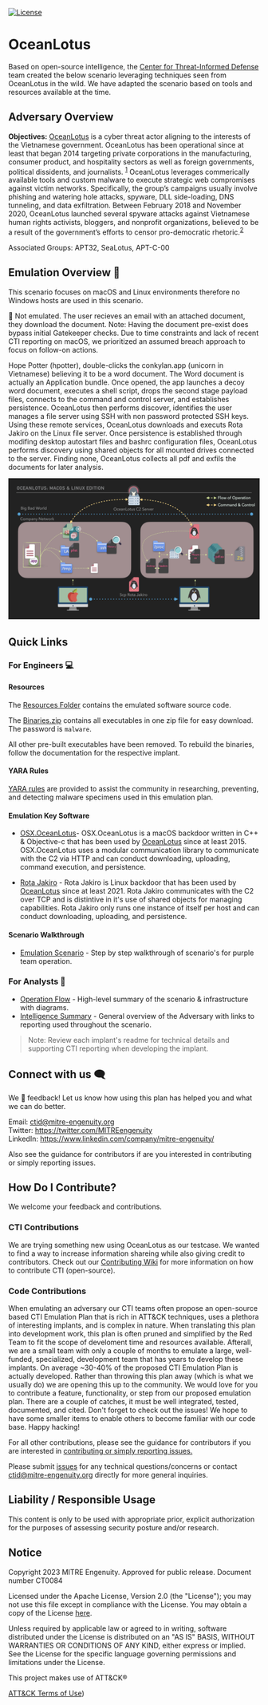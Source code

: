 [![License](https://img.shields.io/badge/License-Apache_2.0-blue.svg)](https://opensource.org/licenses/Apache-2.0)

# OceanLotus

Based on open-source intelligence, the [Center for Threat-Informed Defense](https://mitre-engenuity.org/cybersecurity/center-for-threat-informed-defense/) team created the below scenario leveraging techniques seen from OceanLotus in the wild. We have adapted the scenario based on tools and resources available at the time.

## Adversary Overview 
**Objectives:** [OceanLotus](https://attack.mitre.org/groups/G0050/) is a cyber threat actor aligning to the interests of the Vietnamese government. OceanLotus has been operational since at least that began 2014 targeting private corporations in the manufacturing, consumer product, and hospitality sectors as well as foreign governments, political dissidents, and journalists. <sup>[1](https://www.mandiant.com/resources/blog/cyber-espionage-apt32)</sup> OceanLotus leverages commerically available tools and custom malware to execute strategic web compromises against victim networks. Specifically, the group’s campaigns usually involve phishing and watering hole attacks, spyware, DLL side-loading, DNS tunneling, and data exfiltration. Between February 2018 and November 2020, OceanLotus launched several spyware attacks against Vietnamese human rights activists, bloggers, and nonprofit organizations, believed to be a result of the government’s efforts to censor pro-democratic rhetoric.<sup>[2](https://www.amnestyusa.org/wp-content/uploads/2021/02/Click-and-Bait_Vietnamese-Human-Rights-Defenders-Targeted-with-Spyware-Attacks.pdf)</sup>

Associated Groups: APT32, SeaLotus, APT-C-00


## Emulation Overview 📖
This scenario focuses on macOS and Linux environments therefore no Windows hosts are used in this scenario. 

👋 Not emulated. The user recieves an email with an attached document, they download the document. Note: Having the document pre-exist does bypass initial Gatekeeper checks. Due to time constraints and lack of recent CTI reporting on macOS, we prioritized an assumed breach approach to focus on follow-on actions. 

Hope Potter (hpotter), double-clicks the conkylan.app (unicorn in Vietnamese) believing it to be a word document. The Word document is actually an Application bundle. Once opened, the app launches a decoy word document, executes a shell script, drops the second stage payload files, connects to the command and control server, and establishes persistence. OceanLotus then performs discover, identifies the user manages a file server using SSH with non password protected SSH keys. Using these remote services, OceanLotus downloads and executs Rota Jakiro on the Linux file server. Once persistence is established through modifing desktop autostart files and bashrc configuration files, OceanLotus performs discovery using shared objects for all mounted drives connected to the server. Finding none, OceanLotus collects all pdf and exfils the documents for later analysis. 
<br>

![Diagram walking through how OceanLotus infects a macOS, moves to a Linux host and exfils data](./Resources/images/OperationsFLowBlackBG.jpeg)


## Quick Links
### For Engineers 💻
#### Resources
The [Resources Folder](./Resources/) contains the emulated software source code.

The [Binaries.zip](./Resources/Binaries/binaries.zip) contains all executables in one zip file for easy download. The password is `malware`.

All other pre-built executables have been removed. To rebuild the binaries, follow the documentation for the respective implant.

#### YARA Rules

[YARA rules](./YARA_Rules/oceanlotus.yar) are provided to assist the community in researching, preventing, and detecting malware specimens used in this emulation plan.

#### Emulation Key Software

- [OSX.OceanLotus](./Resources/OSX.OceanLotus/)- OSX.OceanLotus is a macOS backdoor written in C++ & Objective-c that has been used by [OceanLotus](https://attack.mitre.org/groups/G0050/) since at least 2015. OSX.OceanLotus uses a modular communication library to communicate with the C2 via HTTP and can conduct downloading, uploading, command execution, and persistence.

- [Rota Jakiro](./Resources/rota/) - Rota Jakiro is Linux backdoor that has been used by [OceanLotus](https://attack.mitre.org/groups/G0050/) since at least 2021. Rota Jakiro communicates with the C2 over TCP and is distintive in it's use of shared objects for managing capabilities. Rota Jakiro only runs one instance of itself per host and can conduct downloading, uploading, and persistence.  


#### Scenario Walkthrough
- [Emulation Scenario](./Emulation_Plan/OceanLotus_Scenario.md) - Step by step walkthrough of scenario's for purple team operation.


### For Analysts 🔎

- [Operation Flow](./Operations_Flow/Operations_Flow.md/) - High-level summary of the scenario & infrastructure with diagrams. 
- [Intelligence Summary](./Intelligence_Summary/Intelligence_Summary.md) - General overview of the Adversary with links to reporting used throughout the scenario.

>Note: Review each implant's readme for technical details and supporting CTI reporting when developing the implant. 

## Connect with us 🗨️

We 💖 feedback! Let us know how using this plan has helped you and what we can do better.

Email: ctid@mitre-engenuity.org <br>
Twitter: https://twitter.com/MITREengenuity <br>
LinkedIn: https://www.linkedin.com/company/mitre-engenuity/

Also see the guidance for contributors if are you interested in contributing or simply
reporting issues.

## How Do I Contribute?

We welcome your feedback and contributions. 

### CTI Contributions
We are trying something new using OceanLotus as our testcase. We wanted to find a way to increase information shareing while also giving credit to contributors. Check out our [Contributing Wiki](https://github.com/center-for-threat-informed-defense/adversary_emulation_library/wiki/Contributing#contribute-open-source-intelligence-for-an-adversary) for more information on how to contribute CTI (open-source). 

### Code Contributions
When emulating an adversary our CTI teams often propose an open-source based CTI Emulation Plan that is rich in ATT&CK techniques, uses a plethora of interesting implants, and is complex in nature. When translating this plan into development work, this plan is often pruned and simplified by the Red Team to fit the scope of develoment time and resources available. Afterall, we are a small team with only a couple of months to emulate a large, well-funded, specialized, development team that has years to develop these implants. On average ~30-40% of the proposed CTI Emulation Plan is actually developed. Rather than throwing this plan away (which is what we usually do) we are opening this up to the community. We would love for you to contribute a feature, functionality, or step from our proposed emulation plan. There are a couple of catches, it must be well integrated, tested, documented, and cited. Don't forget to check out the issues! We hope to have some smaller items to enable others to become familiar with our code base. 
Happy hacking!

For all other contributions, please see the guidance for contributors if you are interested in [contributing or simply reporting issues.](/CONTRIBUTING.md)

Please submit [issues](https://github.com/center-for-threat-informed-defense/ocean-lotus/issues) for any technical questions/concerns or contact [ctid@mitre-engenuity.org](mailto:ctid@mitre-engenuity.org?subject=subject=Question%20about%20ocean-lotus) directly for more general inquiries.

## Liability / Responsible Usage

This content is only to be used with appropriate prior, explicit authorization for the purposes of assessing security posture and/or research.

## Notice

Copyright 2023 MITRE Engenuity. Approved for public release. Document number CT0084

Licensed under the Apache License, Version 2.0 (the "License"); you may not use this
file except in compliance with the License. You may obtain a copy of the License [here](http://www.apache.org/licenses/LICENSE-2.0).

Unless required by applicable law or agreed to in writing, software distributed under the License is distributed on an "AS IS" BASIS, WITHOUT WARRANTIES OR CONDITIONS OF ANY KIND, either express or implied. See the License for the specific language governing permissions and limitations under the License.

This project makes use of ATT&CK®

[ATT&CK Terms of Use](https://attack.mitre.org/resources/terms-of-use/))
